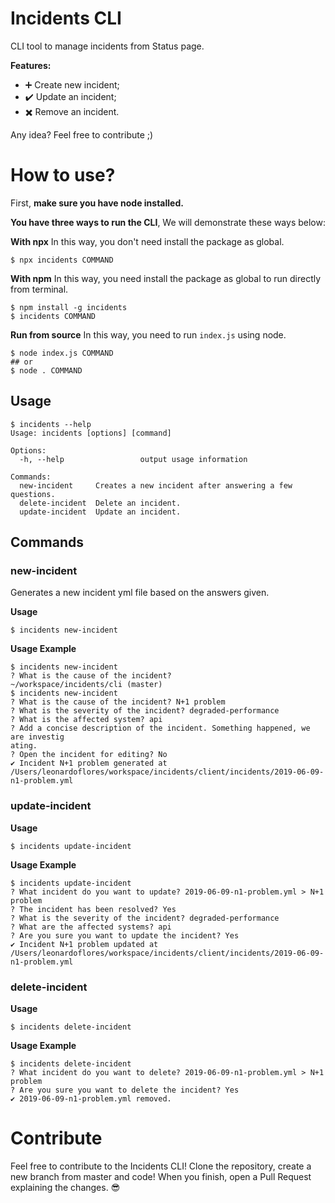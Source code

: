 # Incidents CLI

CLI tool to manage incidents from Status page.

**Features:**
- :heavy_plus_sign: Create new incident;
- :heavy_check_mark: Update an incident;
- :heavy_multiplication_x: Remove an incident.

Any idea? Feel free to contribute ;)

# How to use?

First, **make sure you have node installed.**

**You have three ways to run the CLI**, We will demonstrate these ways below:

**With npx**
In this way, you don't need install the package as global.

```shell
$ npx incidents COMMAND
```

**With npm**
In this way, you need install the package as global to run directly from terminal.

```shell
$ npm install -g incidents
$ incidents COMMAND
```

**Run from source**
In this way, you need to run `index.js` using node.

```shell
$ node index.js COMMAND
## or
$ node . COMMAND
```

## Usage

```sh-session
$ incidents --help
Usage: incidents [options] [command]

Options:
  -h, --help                 output usage information

Commands:
  new-incident     Creates a new incident after answering a few questions.
  delete-incident  Delete an incident.
  update-incident  Update an incident.
```

## Commands

### new-incident

Generates a new incident yml file based on the answers given.

**Usage**
```
$ incidents new-incident
```

**Usage Example**
```sh-session
$ incidents new-incident
? What is the cause of the incident?
~/workspace/incidents/cli (master)
$ incidents new-incident
? What is the cause of the incident? N+1 problem
? What is the severity of the incident? degraded-performance
? What is the affected system? api
? Add a concise description of the incident. Something happened, we are investig
ating.
? Open the incident for editing? No
✔ Incident N+1 problem generated at /Users/leonardoflores/workspace/incidents/client/incidents/2019-06-09-n1-problem.yml
```

### update-incident

**Usage**
```
$ incidents update-incident
```

**Usage Example**
```sh-session
$ incidents update-incident
? What incident do you want to update? 2019-06-09-n1-problem.yml > N+1 problem
? The incident has been resolved? Yes
? What is the severity of the incident? degraded-performance
? What are the affected systems? api
? Are you sure you want to update the incident? Yes
✔ Incident N+1 problem updated at /Users/leonardoflores/workspace/incidents/client/incidents/2019-06-09-n1-problem.yml
```

### delete-incident

**Usage**
```
$ incidents delete-incident
```

**Usage Example**
```sh-session
$ incidents delete-incident
? What incident do you want to delete? 2019-06-09-n1-problem.yml > N+1 problem
? Are you sure you want to delete the incident? Yes
✔ 2019-06-09-n1-problem.yml removed.
```

# Contribute

Feel free to contribute to the Incidents CLI! Clone the repository, create a new branch from master and code! When you finish, open a Pull Request explaining the changes. :sunglasses:
